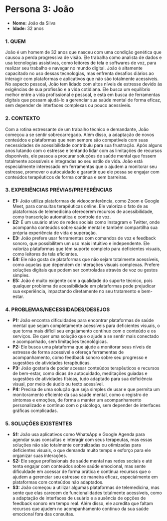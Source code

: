 # Persona 3: João 

- **Nome:** João da Silva
- **Idade:** 32 anos  

### 1. QUEM  

João é um homem de 32 anos que nasceu com uma condição genética que causou a perda progressiva de visão. Ele trabalha como analista de dados e usa tecnologias assistivas, como leitores de tela e softwares de voz, para realizar seu trabalho e navegar no mundo digital. João é altamente capacitado no uso dessas tecnologias, mas enfrenta desafios diários ao interagir com plataformas e aplicativos que não são totalmente acessíveis. No aspecto pessoal, João tem lidado com altos níveis de estresse devido às exigências de sua profissão e a vida cotidiana. Ele busca um equilíbrio melhor entre a vida profissional e pessoal, e está em busca de ferramentas digitais que possam ajudá-lo a gerenciar sua saúde mental de forma eficaz, sem depender de interfaces complexas ou pouco acessíveis.

### 2. CONTEXTO  

Com a rotina estressante de um trabalho técnico e demandante, João começou a se sentir sobrecarregado. Além disso, a adaptação de novos conteúdos e plataformas que nem sempre são compatíveis com suas necessidades de acessibilidade contribuiu para sua frustração. Após alguns anos lutando com o estresse e tentando lidar com as limitações de recursos disponíveis, ele passou a procurar soluções de saúde mental que fossem totalmente acessíveis e integradas ao seu estilo de vida. João está especialmente interessado em ferramentas que o ajudem a monitorar seu estresse, promover o autocuidado e garantir que ele possa se engajar com conteúdos terapêuticos de forma contínua e sem barreiras.

### 3. EXPERIÊNCIAS PRÉVIAS/PREFERÊNCIAS  

- **E1:** João utiliza plataformas de videoconferência, como Zoom e Google Meet, para consultas terapêuticas online. Ele valoriza o fato de as plataformas de telemedicina oferecerem recursos de acessibilidade, como transcrição automática e controle de voz.
- **E2:** É um usuário ativo de redes sociais como Instagram e Twitter, onde acompanha conteúdos sobre saúde mental e também compartilha sua própria experiência de vida e superação.
- **E3:** João prefere usar ferramentas com comandos de voz e feedback sonoro, que possibilitem um uso mais intuitivo e independente. Ele valoriza plataformas que têm suporte completo para deficientes visuais, como leitores de tela eficientes.
- **E4:** Ele não gosta de plataformas que não sejam totalmente acessíveis, como aquelas que dependem de interações visuais complexas. Prefere soluções digitais que podem ser controladas através de voz ou gestos simples.
- **E5:** João é muito exigente com a qualidade do suporte técnico, pois qualquer problema de acessibilidade em plataformas pode prejudicar sua experiência, impactando diretamente no seu tratamento e bem-estar.

### 4. PROBLEMAS/NECESSIDADES/DESEJOS  

- **P1:** João encontra dificuldades para encontrar plataformas de saúde mental que sejam completamente acessíveis para deficientes visuais, o que torna mais difícil seu engajamento contínuo com o conteúdo e os serviços. Ele quer uma solução que o ajude a se sentir mais conectado e acompanhado, sem limitações tecnológicas.
- **P2:** Ele busca uma plataforma que ajude a monitorar seus níveis de estresse de forma acessível e ofereça ferramentas de acompanhamento, como feedback sonoro sobre seu progresso e sugestões de atividades terapêuticas.
- **P3:** João gostaria de poder acessar conteúdos terapêuticos e recursos de bem-estar, como dicas de autocuidado, meditações guiadas e sugestões de atividades físicas, tudo adaptado para sua deficiência visual, por meio de áudio ou texto acessível.
- **P4:** Precisa de uma solução que seja simples de usar e que permita um monitoramento eficiente da sua saúde mental, como o registro de sintomas e emoções, de forma a manter um acompanhamento personalizado e contínuo com o psicólogo, sem depender de interfaces gráficas complicadas.

### 5. SOLUÇÕES EXISTENTES  

- **S1:** João usa aplicativos como WhatsApp e Google Agenda para agendar suas consultas e interagir com seus terapeutas, mas essas soluções não são totalmente centralizadas ou otimizadas para deficientes visuais, o que demanda muito tempo e esforço para ele organizar suas interações.
- **S2:** Ele segue profissionais de saúde mental nas redes sociais e até tenta engajar com conteúdos sobre saúde emocional, mas sente dificuldade em acessar de forma prática e contínua recursos que o ajudem a gerenciar seu estresse de maneira eficaz, especialmente em plataformas com conteúdos não adaptados.
- **S3:** João começou a utilizar algumas plataformas de telemedicina, mas sente que elas carecem de funcionalidades totalmente acessíveis, como a adaptação de interfaces de usuário e a ausência de opções de feedback sonoro em tempo real. Além disso, ele acredita que faltam recursos que ajudem no acompanhamento contínuo da sua saúde emocional fora das consultas.
